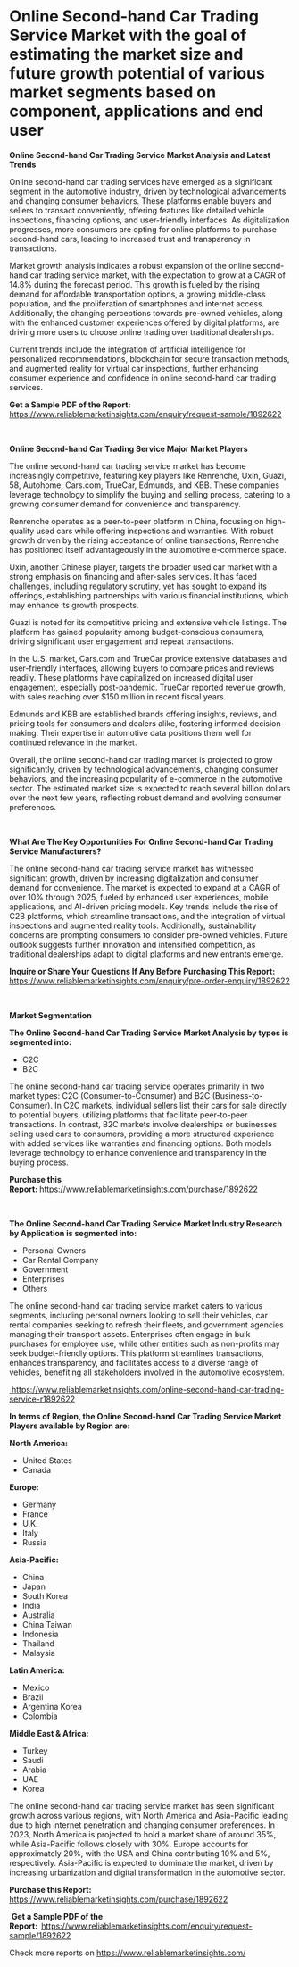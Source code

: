 <p><h1>Online Second-hand Car Trading Service Market with the goal of estimating the market size and future growth potential of various market segments based on component, applications and end user</h1></p><p><strong>Online Second-hand Car Trading Service Market Analysis and Latest Trends</strong></p>
<p><p>Online second-hand car trading services have emerged as a significant segment in the automotive industry, driven by technological advancements and changing consumer behaviors. These platforms enable buyers and sellers to transact conveniently, offering features like detailed vehicle inspections, financing options, and user-friendly interfaces. As digitalization progresses, more consumers are opting for online platforms to purchase second-hand cars, leading to increased trust and transparency in transactions.</p><p>Market growth analysis indicates a robust expansion of the online second-hand car trading service market, with the expectation to grow at a CAGR of 14.8% during the forecast period. This growth is fueled by the rising demand for affordable transportation options, a growing middle-class population, and the proliferation of smartphones and internet access. Additionally, the changing perceptions towards pre-owned vehicles, along with the enhanced customer experiences offered by digital platforms, are driving more users to choose online trading over traditional dealerships. </p><p>Current trends include the integration of artificial intelligence for personalized recommendations, blockchain for secure transaction methods, and augmented reality for virtual car inspections, further enhancing consumer experience and confidence in online second-hand car trading services.</p></p>
<p><strong>Get a Sample PDF of the Report:&nbsp;</strong> <a href="https://www.reliablemarketinsights.com/enquiry/request-sample/1892622?utm_campaign=1887&utm_medium=2&utm_source=Github&utm_content=ia&utm_term=14012025&utm_id=online-second-hand-car-trading-service">https://www.reliablemarketinsights.com/enquiry/request-sample/1892622</a></p>
<p>&nbsp;</p>
<p><strong>Online Second-hand Car Trading Service Major Market Players</strong></p>
<p><p>The online second-hand car trading service market has become increasingly competitive, featuring key players like Renrenche, Uxin, Guazi, 58, Autohome, Cars.com, TrueCar, Edmunds, and KBB. These companies leverage technology to simplify the buying and selling process, catering to a growing consumer demand for convenience and transparency.</p><p>Renrenche operates as a peer-to-peer platform in China, focusing on high-quality used cars while offering inspections and warranties. With robust growth driven by the rising acceptance of online transactions, Renrenche has positioned itself advantageously in the automotive e-commerce space.</p><p>Uxin, another Chinese player, targets the broader used car market with a strong emphasis on financing and after-sales services. It has faced challenges, including regulatory scrutiny, yet has sought to expand its offerings, establishing partnerships with various financial institutions, which may enhance its growth prospects.</p><p>Guazi is noted for its competitive pricing and extensive vehicle listings. The platform has gained popularity among budget-conscious consumers, driving significant user engagement and repeat transactions.</p><p>In the U.S. market, Cars.com and TrueCar provide extensive databases and user-friendly interfaces, allowing buyers to compare prices and reviews readily. These platforms have capitalized on increased digital user engagement, especially post-pandemic. TrueCar reported revenue growth, with sales reaching over $150 million in recent fiscal years.</p><p>Edmunds and KBB are established brands offering insights, reviews, and pricing tools for consumers and dealers alike, fostering informed decision-making. Their expertise in automotive data positions them well for continued relevance in the market.</p><p>Overall, the online second-hand car trading market is projected to grow significantly, driven by technological advancements, changing consumer behaviors, and the increasing popularity of e-commerce in the automotive sector. The estimated market size is expected to reach several billion dollars over the next few years, reflecting robust demand and evolving consumer preferences.</p></p>
<p>&nbsp;</p>
<p><strong>What Are The Key Opportunities For Online Second-hand Car Trading Service Manufacturers?</strong></p>
<p><p>The online second-hand car trading service market has witnessed significant growth, driven by increasing digitalization and consumer demand for convenience. The market is expected to expand at a CAGR of over 10% through 2025, fueled by enhanced user experiences, mobile applications, and AI-driven pricing models. Key trends include the rise of C2B platforms, which streamline transactions, and the integration of virtual inspections and augmented reality tools. Additionally, sustainability concerns are prompting consumers to consider pre-owned vehicles. Future outlook suggests further innovation and intensified competition, as traditional dealerships adapt to digital platforms and new entrants emerge.</p></p>
<p><strong>Inquire or Share Your Questions If Any Before Purchasing This Report:</strong> <a href="https://www.reliablemarketinsights.com/enquiry/pre-order-enquiry/1892622?utm_campaign=1887&utm_medium=2&utm_source=Github&utm_content=ia&utm_term=14012025&utm_id=online-second-hand-car-trading-service">https://www.reliablemarketinsights.com/enquiry/pre-order-enquiry/1892622</a></p>
<p>&nbsp;</p>
<p><strong>Market Segmentation</strong></p>
<p><strong>The Online Second-hand Car Trading Service Market Analysis by types is segmented into:</strong></p>
<p><ul><li>C2C</li><li>B2C</li></ul></p>
<p><p>The online second-hand car trading service operates primarily in two market types: C2C (Consumer-to-Consumer) and B2C (Business-to-Consumer). In C2C markets, individual sellers list their cars for sale directly to potential buyers, utilizing platforms that facilitate peer-to-peer transactions. In contrast, B2C markets involve dealerships or businesses selling used cars to consumers, providing a more structured experience with added services like warranties and financing options. Both models leverage technology to enhance convenience and transparency in the buying process.</p></p>
<p><strong>Purchase this Report:&nbsp;</strong><a href="https://www.reliablemarketinsights.com/purchase/1892622?utm_campaign=1887&utm_medium=2&utm_source=Github&utm_content=ia&utm_term=14012025&utm_id=online-second-hand-car-trading-service">https://www.reliablemarketinsights.com/purchase/1892622</a></p>
<p>&nbsp;</p>
<p><strong>The Online Second-hand Car Trading Service Market Industry Research by Application is segmented into:</strong></p>
<p><ul><li>Personal Owners</li><li>Car Rental Company</li><li>Government</li><li>Enterprises</li><li>Others</li></ul></p>
<p><p>The online second-hand car trading service market caters to various segments, including personal owners looking to sell their vehicles, car rental companies seeking to refresh their fleets, and government agencies managing their transport assets. Enterprises often engage in bulk purchases for employee use, while other entities such as non-profits may seek budget-friendly options. This platform streamlines transactions, enhances transparency, and facilitates access to a diverse range of vehicles, benefiting all stakeholders involved in the automotive ecosystem.</p></p>
<p><a href="https://www.reliablemarketinsights.com/online-second-hand-car-trading-service-r1892622?utm_campaign=1887&utm_medium=2&utm_source=Github&utm_content=ia&utm_term=14012025&utm_id=online-second-hand-car-trading-service">&nbsp;https://www.reliablemarketinsights.com/online-second-hand-car-trading-service-r1892622</a></p>
<p><strong>In terms of Region, the Online Second-hand Car Trading Service Market Players available by Region are:</strong></p>
<p>
    <p> <strong> North America: </strong>
        <ul>
            <li>United States</li>
            <li>Canada</li>
        </ul>
        </p> 
    <p> <strong> Europe: </strong>
        <ul>
            <li>Germany</li>
            <li>France</li>
            <li>U.K.</li>
            <li>Italy</li>
            <li>Russia</li>
        </ul>
        </p> 
    <p> <strong> Asia-Pacific: </strong>
        <ul>
            <li>China</li>
            <li>Japan</li>
            <li>South Korea</li>
            <li>India</li>
            <li>Australia</li>
            <li>China Taiwan</li>
            <li>Indonesia</li>
            <li>Thailand</li>
            <li>Malaysia</li>
        </ul>
        </p> 
    <p> <strong> Latin America: </strong>
        <ul>
            <li>Mexico</li>
            <li>Brazil</li>
            <li>Argentina Korea</li>
            <li>Colombia</li>
        </ul>
        </p> 
    <p> <strong> Middle East & Africa: </strong>
        <ul>
            <li>Turkey</li>
            <li>Saudi</li>
            <li>Arabia</li>
            <li>UAE</li>
            <li>Korea</li>
        </ul>
    </p>
    </p>
<p><p>The online second-hand car trading service market has seen significant growth across various regions, with North America and Asia-Pacific leading due to high internet penetration and changing consumer preferences. In 2023, North America is projected to hold a market share of around 35%, while Asia-Pacific follows closely with 30%. Europe accounts for approximately 20%, with the USA and China contributing 10% and 5%, respectively. Asia-Pacific is expected to dominate the market, driven by increasing urbanization and digital transformation in the automotive sector.</p></p>
<p><strong>Purchase this Report: </strong><a href="https://www.reliablemarketinsights.com/purchase/1892622?utm_campaign=1887&utm_medium=2&utm_source=Github&utm_content=ia&utm_term=14012025&utm_id=online-second-hand-car-trading-service">https://www.reliablemarketinsights.com/purchase/1892622</a></p>
<p>&nbsp;<strong>Get a Sample PDF of the Report:&nbsp;&nbsp;</strong><a href="https://www.reliablemarketinsights.com/enquiry/request-sample/1892622?utm_campaign=1887&utm_medium=2&utm_source=Github&utm_content=ia&utm_term=14012025&utm_id=online-second-hand-car-trading-service">https://www.reliablemarketinsights.com/enquiry/request-sample/1892622</a></p>
<p><strong></strong></p>
<p>Check more reports on <a href="https://www.reliablemarketinsights.com/?utm_campaign=1887&utm_medium=2&utm_source=Github&utm_content=ia&utm_term=14012025&utm_id=online-second-hand-car-trading-service">https://www.reliablemarketinsights.com/</a></p>